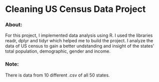 # Cleaning US Census Data Project
### About: 

For this project, I implemented data analysis using R. I used the libraries readr, dplyr and tidyr which helped me to build the project. I analyze the data of US census to gain a better undstanding and insight of the states' total population, demographic, gender and income.
 
### Note:

There is data from 10 different .csv of all 50 states.
